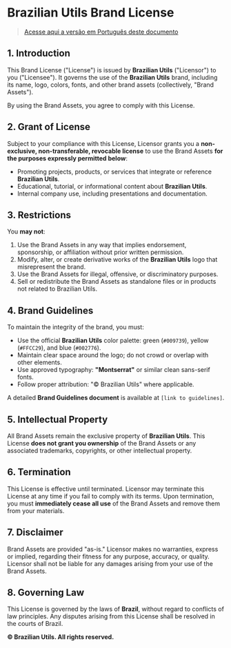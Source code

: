 # Brazilian Utils Brand License

> [Acesse aqui a versão em Português deste documento](BRAND_LICENSE.md)

## 1. Introduction

This Brand License ("License") is issued by **Brazilian Utils** ("Licensor") to you ("Licensee"). It governs the use of the **Brazilian Utils** brand, including its name, logo, colors, fonts, and other brand assets (collectively, "Brand Assets").

By using the Brand Assets, you agree to comply with this License.

## 2. Grant of License

Subject to your compliance with this License, Licensor grants you a **non-exclusive, non-transferable, revocable license** to use the Brand Assets **for the purposes expressly permitted below**:

- Promoting projects, products, or services that integrate or reference **Brazilian Utils**.
- Educational, tutorial, or informational content about **Brazilian Utils**.
- Internal company use, including presentations and documentation.

## 3. Restrictions

You **may not**:

1. Use the Brand Assets in any way that implies endorsement, sponsorship, or affiliation without prior written permission.
2. Modify, alter, or create derivative works of the **Brazilian Utils** logo that misrepresent the brand.
3. Use the Brand Assets for illegal, offensive, or discriminatory purposes.
4. Sell or redistribute the Brand Assets as standalone files or in products not related to Brazilian Utils.

## 4. Brand Guidelines

To maintain the integrity of the brand, you must:

- Use the official **Brazilian Utils** color palette: green (`#009739`), yellow (`#FFCC29`), and blue (`#002776`).
- Maintain clear space around the logo; do not crowd or overlap with other elements.
- Use approved typography: **"Montserrat"** or similar clean sans-serif fonts.
- Follow proper attribution: "© Brazilian Utils" where applicable.

A detailed **Brand Guidelines document** is available at `[link to guidelines]`.

## 5. Intellectual Property

All Brand Assets remain the exclusive property of **Brazilian Utils**. This License **does not grant you ownership** of the Brand Assets or any associated trademarks, copyrights, or other intellectual property.

## 6. Termination

This License is effective until terminated. Licensor may terminate this License at any time if you fail to comply with its terms. Upon termination, you must **immediately cease all use** of the Brand Assets and remove them from your materials.

## 7. Disclaimer

Brand Assets are provided "as-is." Licensor makes no warranties, express or implied, regarding their fitness for any purpose, accuracy, or quality. Licensor shall not be liable for any damages arising from your use of the Brand Assets.

## 8. Governing Law

This License is governed by the laws of **Brazil**, without regard to conflicts of law principles. Any disputes arising from this License shall be resolved in the courts of Brazil.

**© Brazilian Utils. All rights reserved.**
